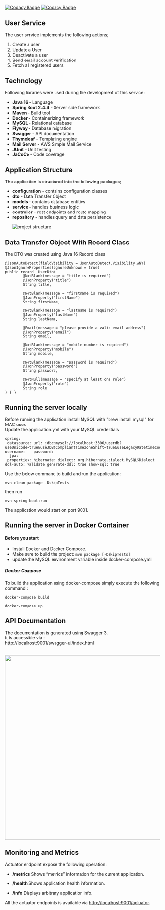 [![Codacy Badge](https://app.codacy.com/project/badge/Grade/ac3659f8d95a4c9487917e2f5655afc0)](https://www.codacy.com/gh/ahmedkabiru/user-api-service/dashboard?utm_source=github.com&amp;utm_medium=referral&amp;utm_content=ahmedkabiru/user-api-service&amp;utm_campaign=Badge_Grade)  [![Codacy Badge](https://app.codacy.com/project/badge/Coverage/ac3659f8d95a4c9487917e2f5655afc0)](https://www.codacy.com/gh/ahmedkabiru/1wa-user-service/dashboard?utm_source=github.com&utm_medium=referral&utm_content=ahmedkabiru/1wa-user-service&utm_campaign=Badge_Coverage)
## User Service
The user service implements the following actions;
1. Create a user
2. Update a User
3. Deactivate a user
4. Send email account verification
5. Fetch all registered users

## Technology
Following libraries were used during the development of this service:
- **Java 16** - Language
- **Spring Boot 2.4.4** - Server side framework
- **Maven** - Build tool
- **Docker** - Containerizing framework
- **MySQL** - Relational database
- **Flyway** - Database migration
- **Swagger** - API documentation
- **Thymeleaf** - Templating engine
- **Mail Server** - AWS Simple Mail Service
- **JUnit** - Unit testing
- **JaCoCo** - Code coverage

## Application Structure
The application is structured into the following packages;
- **configuration** - contains configuration classes
- **dto** - Data Transfer Object
- **models** - contains database entities
- **service** - handles business logic
- **controller** - rest endpoints and route mapping
- **repository** - handles query and data persistence
  <p align="left">  
    <img src="https://github.com/ahmedkabiru/1wa-user-service/blob/main/docs/images/project-structure-1.png" alt="project structure">  
  </p>  
## Data Transfer Object With Record Class
The DTO was created using Java 16 Record class 
```  
@JsonAutoDetect(fieldVisibility = JsonAutoDetect.Visibility.ANY)
@JsonIgnoreProperties(ignoreUnknown = true)
public record  UserDto(
        @NotBlank(message = "title is required")
        @JsonProperty("title")
        String title,

        @NotBlank(message = "firstname is required")
        @JsonProperty("firstName")
        String firstName,

        @NotBlank(message = "lastname is required")
        @JsonProperty("lastName")
        String lastName,

        @Email(message = "please provide a valid email address")
        @JsonProperty("email")
        String email,

        @NotBlank(message = "mobile number is required")
        @JsonProperty("mobile")
        String mobile,

        @NotBlank(message = "password is required")
        @JsonProperty("password")
        String password,

        @NotNull(message = "specify at least one role")
        @JsonProperty("role")
        String role
) { }

```
## Running the server locally
Before running the application install MySQL with "brew install mysql" for MAC user.  
Update the application.yml with your MySQL credentials
```  
spring:  
 datasource: url: jdbc:mysql://localhost:3306/userdb?useUnicode=true&useJDBCCompliantTimezoneShift=true&useLegacyDatetimeCode=false&serverTimezone=UTC&zeroDateTimeBehavior=convertToNull&createDatabaseIfNotExist=true&useSSL=false username:    password:   
  jpa:  
 properties: hibernate: dialect: org.hibernate.dialect.MySQL5Dialect ddl-auto: validate generate-ddl: true show-sql: true  
```  
Use the below command to build and run the application:
```  
mvn clean package -DskipTests  
```  
then run
```  
mvn spring-boot:run  
```  

The application would start on port 9001.

## Running the server in Docker Container
#### Before you start

- Install Docker and Docker Compose.
- Make sure to build the project: `mvn package [-DskipTests]`
- update the MySQL environment variable inside docker-compose.yml
##### Docker Compose #####  
To build the application using docker-compose simply execute the following command :
```  
docker-compose build  
```  
```  
docker-compose up  
```  
## API Documentation
The documentation is generated using Swagger 3.  
It is accessible via :   
http://localhost:9001/swagger-ui/index.html

<p align="center">  
    <br>  
    <img width="600" src="https://github.com/ahmedkabiru/1wa-user-service/blob/main/docs/images/swagger.png">  
</p>

## Monitoring and Metrics
Actuator endpoint expose the following operation:

- **/metrics** Shows “metrics” information for the current application.

- **/health** Shows application health information.

- **/info** Displays arbitrary application info.

All the actuator endpoints is available via <http://localhost:9001/actuator>.
